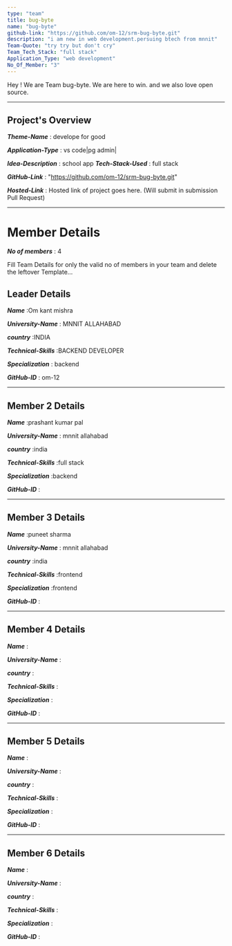 ```yaml
---
type: "team"                   
title: bug-byte
name: "bug-byte"
github-link: "https://github.com/om-12/srm-bug-byte.git"
description: "i am new in web development.persuing btech from mnnit"
Team-Quote: "try try but don't cry"
Team_Tech_Stack: "full stack"
Application_Type: "web development"
No_Of_Member: "3"
---
```


Hey ! We are Team bug-byte. We are here to win. and we also love open source.

---

## Project's Overview 

_**Theme-Name**_ : develope for good

_**Application-Type**_ :   vs code|pg admin|

_**Idea-Description**_ :   school app
_**Tech-Stack-Used**_ :   full stack

_**GitHub-Link**_ :   "https://github.com/om-12/srm-bug-byte.git"

_**Hosted-Link**_ :    Hosted link of project goes here. (Will submit in submission Pull Request)

---

# Member Details

_**No of members**_ : 4

Fill Team Details for only the valid no of members in your team and delete the leftover Template...

## Leader Details

_**Name**_ :Om kant mishra

_**University-Name**_ : MNNIT ALLAHABAD

_**country**_ :INDIA
 
_**Technical-Skills**_ :BACKEND DEVELOPER

_**Specialization**_ : backend

_**GitHub-ID**_ :  om-12

---

## Member 2 Details

_**Name**_ :prashant kumar pal

_**University-Name**_ : mnnit allahabad 

_**country**_ :india
 
_**Technical-Skills**_ :full stack

_**Specialization**_ :backend

_**GitHub-ID**_ :   

---

## Member 3 Details

_**Name**_ :puneet sharma

_**University-Name**_ : mnnit allahabad

_**country**_ :india
 
_**Technical-Skills**_ :frontend

_**Specialization**_ :frontend

_**GitHub-ID**_ :   

---

## Member 4 Details

_**Name**_ :

_**University-Name**_ : 

_**country**_ :
 
_**Technical-Skills**_ :

_**Specialization**_ :

_**GitHub-ID**_ :  

---

## Member 5 Details

_**Name**_ :

_**University-Name**_ : 

_**country**_ :
 
_**Technical-Skills**_ :

_**Specialization**_ :

_**GitHub-ID**_ :  

---

## Member 6 Details

_**Name**_ :

_**University-Name**_ : 

_**country**_ :
 
_**Technical-Skills**_ :

_**Specialization**_ :

_**GitHub-ID**_ :  


